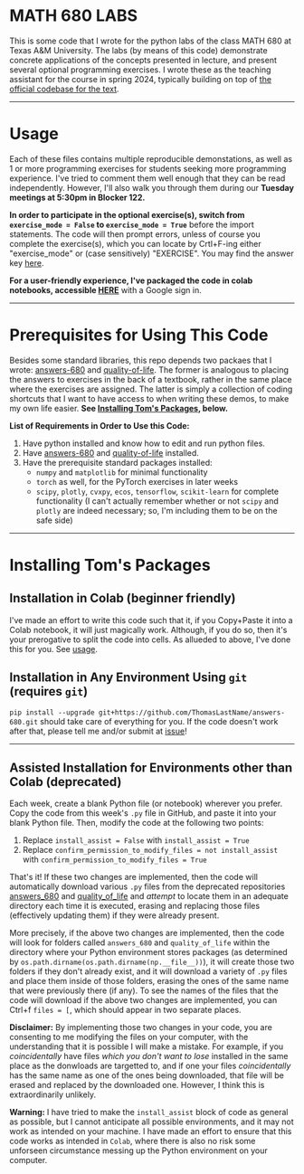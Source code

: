 # MATH 680 LABS
This is some code that I wrote for the python labs of the class MATH 680 at Texas A&amp;M University. The labs (by means of this code) demonstrate concrete applications of the concepts presented in lecture, and present several optional programming exercises. I wrote these as the teaching assistant for the course in spring 2024, typically building on top of [the official codebase for the text](https://github.com/foucart/Mathematical_Pictures_at_a_Data_Science_Exhibition).

---

# Usage
Each of these files contains multiple reproducible demonstations, as well as 1 or more programming exercises for students seeking more programming experience. I've tried to comment them well enough that they can be read independently. However, I'll also walk you through them during our **Tuesday meetings at 5:30pm in Blocker 122.**

**In order to participate in the optional exercise(s), switch from `exercise_mode = False` to `exercise_mode = True`** before the import statements. The code will then prompt errors, unless of course you complete the exercise(s), which you can locate by Crtl+F-ing either "exercise_mode" or (case sensitively) "EXERCISE". You may find the answer key [here](https://github.com/ThomasLastName/answers-680).

**For a user-friendly experience, I've packaged the code in colab notebooks, accessible [HERE](https://drive.google.com/drive/folders/1rhDQxKEpeTkqFpTRY6NqJma0naKqD4Nd?usp=drive_link)**  with a Google sign in.

---

# Prerequisites for Using This Code
Besides some standard libraries, this repo depends two packaes that I wrote: [answers-680](https://github.com/ThomasLastName/answers-680) and [quality-of-life](https://github.com/ThomasLastName/quality-of-life). The former is analogous to placing the answers to exercises in the back of a textbook, rather in the same place where the exercises are assigned. The latter is simply a collection of coding shortcuts that I want to have access to when writing these demos, to make my own life easier. **See [Installing Tom's Packages](https://github.com/ThomasLastName/labs_680?tab=readme-ov-file#installation), below.**

**List of Requirements in Order to Use this Code:**
1. Have python installed and know how to edit and run python files.
2. Have [answers-680](https://github.com/ThomasLastName/answers-680) and [quality-of-life](https://github.com/ThomasLastName/quality-of-life) installed.
3. Have the prerequisite standard packages installed:
    * `numpy` and `matplotlib` for minimal functionality
    * `torch` as well, for the PyTorch exercises in later weeks
    * `scipy`, `plotly`, `cvxpy`, `ecos`, `tensorflow`, `scikit-learn` for complete functionality (I can't actually remember whether or not `scipy` and `plotly` are indeed necessary; so, I'm including them to be on the safe side)

---

# Installing Tom's Packages

## Installation in Colab (beginner friendly)

I've made an effort to write this code such that it, if you Copy+Paste it into a Colab notebook, it will just magically work. Although, if you do so, then it's your prerogative to split the code into cells. As allueded to above, I've done this for you. See [usage](https://github.com/ThomasLastName/labs_680?tab=readme-ov-file#usage).


## Installation in Any Environment Using `git` (requires `git`)

`pip install --upgrade git+https://github.com/ThomasLastName/answers-680.git` should take care of everything for you. If the code doesn't work after that, please tell me and/or submit at [issue](https://github.com/ThomasLastName/labs_680/issues)!

---

## Assisted Installation for Environments other than Colab (deprecated)

Each week, create a blank Python file (or notebook) wherever you prefer. Copy the code from this week's `.py` file in GitHub, and paste it into your blank Python file. Then, modify the code at the following two points:
1. Replace `install_assist = False` with `install_assist = True`
2. Replace `confirm_permission_to_modify_files = not install_assist` with `confirm_permission_to_modify_files = True`

That's it! If these two changes are implemented, then the code will automatically download various `.py` files from the deprecated repositories [answers_680](https://github.com/ThomasLastName/answers_680) and [quality_of_life](https://github.com/ThomasLastName/quality_of_life) and _attempt_ to locate them in an adequate directory each time it is executed, erasing and replacing those files (effectively updating them) if they were already present.

More precisely, if the above two changes are implemented, then the code will look for folders called `answers_680` and `quality_of_life` within the directory where your Python environment stores packages (as determined by `os.path.dirname(os.path.dirname(np.__file__))`), it will create those two folders if they don't already exist, and it will download a variety of `.py` files and place them inside of those folders, erasing the ones of the same name that were previously there (if any).  To see the names of the files that the code will download if the above two changes are implemented, you can Ctrl+f `files = [`, which should appear in two separate places.

**Disclaimer:** By implementing those two changes in your code, you are consenting to me modifying the files on your computer, with the understanding that it is possible I will make a mistake. For example, if you _coincidentally_ have files _which you don't want to lose_ installed in the same place as the donwloads are targetted to, and if one your files _coincidentally_ has the same name as one of the ones being downloaded, that file will be erased and replaced by the downloaded one. However, I think this is extraordinarily unlikely.

**Warning:** I have tried to make the `install_assist` block of code as general as possible, but I cannot anticipate all possible environments, and it may not work as intended on your machine. I have made an effort to ensure that this code works as intended in `Colab`, where there is also no risk some unforseen circumstance messing up the Python environment on your computer.
